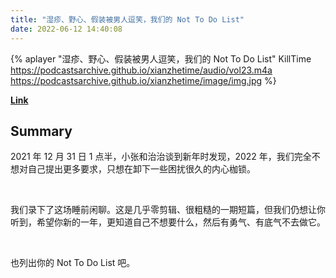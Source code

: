 ```yaml
---
title: "湿疹、野心、假装被男人逗笑，我们的 Not To Do List"
date: 2022-06-12 14:40:08
---
```


{% aplayer "湿疹、野心、假装被男人逗笑，我们的 Not To Do List" KillTime  https://podcastsarchive.github.io/xianzhetime/audio/vol23.m4a https://podcastsarchive.github.io/xianzhetime/image/img.jpg %}

**[Link](https://www.xiaoyuzhoufm.com/episode/61ce553208c1b5a020a51d25)**

## Summary
<p >2021 年 12 月 31 日 1 点半，小张和治治谈到新年时发现，2022 年，我们完全不想对自己提出更多要求，只想在卸下一些困扰很久的内心枷锁。</p><span><br /></span><p >我们录下了这场睡前闲聊。这是几乎零剪辑、很粗糙的一期短篇，但我们仍想让你听到，希望你新的一年，更知道自己不想要什么，然后有勇气、有底气不去做它。</p><span><br /></span><p >也列出你的 Not To Do List 吧。</p><span><br /></span><br />
    